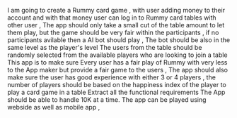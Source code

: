 I am going to create a Rummy card game , with user adding money to their account and with that money user can log in to Rummy card tables with other user ,  The app should only take a small cut of the table amount to let them play, but the game should be very fair within the participants ,
 if no participants avilable then a AI bot should play , The bot should be also in the same level as the player's level 
 The users from the table should be randomly selected from the available players who are looking to join a table 
 This app is to make sure Every user has a fair play of Rummy with very less to the App maker but provide a fair game to the users , 
 The app should also make sure the user has good experience with either 3 or 4 players , the number of players should be based on the happiness index of the player to play a card game in a table 
 Extract all the functional requirements 
The App should be able to handle 10K at a time. The app can be played using webside as well as  mobile app , 
